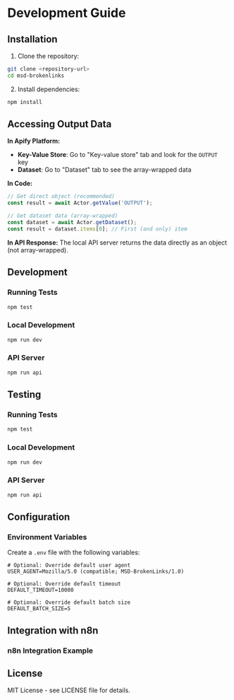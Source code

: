 # Development Guide

## Installation

1. Clone the repository:
```bash
git clone <repository-url>
cd msd-brokenlinks
```

2. Install dependencies:
```bash
npm install
```

## Accessing Output Data

**In Apify Platform:**
- **Key-Value Store**: Go to "Key-value store" tab and look for the `OUTPUT` key
- **Dataset**: Go to "Dataset" tab to see the array-wrapped data

**In Code:**
```javascript
// Get direct object (recommended)
const result = await Actor.getValue('OUTPUT');

// Get dataset data (array-wrapped)
const dataset = await Actor.getDataset();
const result = dataset.items[0]; // First (and only) item
```

**In API Response:**
The local API server returns the data directly as an object (not array-wrapped).

## Development

### Running Tests
```bash
npm test
```

### Local Development
```bash
npm run dev
```

### API Server
```bash
npm run api
```

## Testing

### Running Tests
```bash
npm test
```

### Local Development
```bash
npm run dev
```

### API Server
```bash
npm run api
```

## Configuration

### Environment Variables

Create a `.env` file with the following variables:

```env
# Optional: Override default user agent
USER_AGENT=Mozilla/5.0 (compatible; MSD-BrokenLinks/1.0)

# Optional: Override default timeout
DEFAULT_TIMEOUT=10000

# Optional: Override default batch size
DEFAULT_BATCH_SIZE=5
```

## Integration with n8n

### n8n Integration Example

## License

MIT License - see LICENSE file for details.
